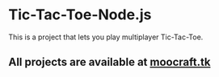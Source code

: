 # Tic-Tac-Toe-Node.js
 This is a project that lets you play multiplayer Tic-Tac-Toe.
## All projects are available at [moocraft.tk](https://moocraft.tk)
